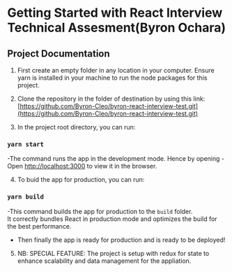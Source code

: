 # Getting Started with React Interview Technical Assesment(Byron Ochara)

## Project Documentation

1. First create an empty folder in any location in your computer. Ensure yarn is installed in your machine to run the node
   packages for this project.

2. Clone the repository in the folder of destination by using this link: [https://github.com/Byron-Cleo/byron-react-interview-test.git](https://github.com/Byron-Cleo/byron-react-interview-test.git)

3. In the project root directory, you can run:

### `yarn start`

-The command runs the app in the development mode. Hence by opening
-Open [http://localhost:3000](http://localhost:3000) to view it in the browser.

4. To buid the app for production, you can run:

### `yarn build`

-This command builds the app for production to the `build` folder.\
It correctly bundles React in production mode and optimizes the build for the best performance.
- Then finally the app is ready for production and  is ready to be deployed!

5. NB: SPECIAL FEATURE: The project is setup with redux for state to enhance scalability and data management for the appliation.
